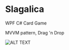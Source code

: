 # Slagalica
WPF C# Card Game

MVVM pattern, Drag 'n Drop

![ALT TEXT](https://i.imgur.com/e0O4tP1.png)
